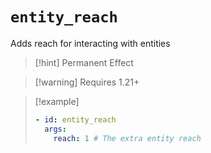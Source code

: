 # `entity_reach`

Adds reach for interacting with entities

> [!hint] Permanent Effect

> [!warning] Requires 1.21+

> [!example]
> ```yaml
> - id: entity_reach
>   args:
>     reach: 1 # The extra entity reach
> ```
